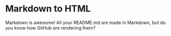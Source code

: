 # Markdown to HTML

Markdown is awesome! All your README.md are made in Markdown, but do you know how GitHub are rendering them?